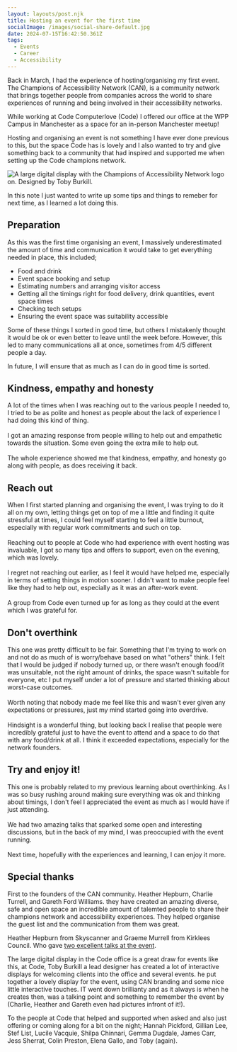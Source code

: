 ```yaml
---
layout: layouts/post.njk
title: Hosting an event for the first time
socialImage: /images/social-share-default.jpg
date: 2024-07-15T16:42:50.361Z
tags:
  - Events
  - Career
  - Accessibility
---
```

Back in March, I had the experience of hosting/organising my first event. The Champions of Accessibility Network (CAN), is a community network that brings together people from companies across the world to share experiences of running and being involved in their accessibility networks.

While working at Code Computerlove (Code) I offered our office at the WPP Campus in Manchester as a space for an in-person Manchester meetup!

Hosting and organising an event is not something I have ever done previous to this, but the space Code has is lovely and I also wanted to try and give something back to a community that had inspired and supported me when setting up the Code champions network.

![A large digital display with the Champions of Accessibility Network logo on. Designed by Toby Burkill.](/images/img_1047-1-.jpg)

In this note I just wanted to write up some tips and things to remeber for next time, as I learned a lot doing this.

## Preparation

As this was the first time organising an event, I massively underestimated the amount of time and communication it would take to get everything needed in place, this included;

* Food and drink
* Event space booking and setup
* Estimating numbers and arranging visitor access
* Getting all the timings right for food delivery, drink quantities, event space times
* Checking tech setups
* Ensuring the event space was suitability accessible

Some of these things I sorted in good time, but others I mistakenly thought it would be ok or even better to leave until the week before. However, this led to many communications all at once, sometimes from 4/5 different people a day.

In future, I will ensure that as much as I can do in good time is sorted.

## Kindness, empathy and honesty

A lot of the times when I was reaching out to the various people I needed to, I tried to be as polite and honest as people about the lack of experience I had doing this kind of thing.\
\
I got an amazing response from people willing to help out and empathetic towards the situation. Some even going the extra mile to help out.\
\
The whole experience showed me that kindness, empathy, and honesty go along with people, as does receiving it back.

## Reach out

When I first started planning and organising the event, I was trying to do it all on my own, letting things get on top of me a little and finding it quite stressful at times, I could feel myself starting to feel a little burnout, especially with regular work commitments and such on top.\
\
Reaching out to people at Code who had experience with event hosting was invaluable, I got so many tips and offers to support, even on the evening, which was lovely.\
\
I regret not reaching out earlier, as I feel it would have helped me, especially in terms of setting things in motion sooner. I didn't want to make people feel like they had to help out, especially as it was an after-work event.\
\
A group from Code even turned up for as long as they could at the event which I was grateful for.

## Don't overthink

This one was pretty difficult to be fair. Something that I'm trying to work on and not do as much of is worry/behave based on what "others" think. I felt that I would be judged if nobody turned up, or there wasn't enough food/it was unsuitable, not the right amount of drinks, the space wasn't suitable for everyone, etc I put myself under a lot of pressure and started thinking about worst-case outcomes.\
\
Worth noting that nobody made me feel like this and wasn't ever given any expectations or pressures, just my mind started going into overdrive.\
\
Hindsight is a wonderful thing, but looking back I realise that people were incredibly grateful just  to have the event to attend and a space to do that with any food/drink at all. I think it exceeded expectations, especially for the network founders.

## Try and enjoy it!

This one is probably related to my previous learning about overthinking. As I was so busy rushing around making sure everything was ok and thinking about timings, I don't feel I appreciated the event as much as I would have if just attending. \
\
We had two amazing talks that sparked some open and interesting discussions, but in the back of my mind, I was preoccupied with the event running.\
\
Next time, hopefully with the experiences and learning, I can enjoy it more.

## Special thanks

First to the founders of the CAN community. Heather Hepburn, Charlie Turrell, and Gareth Ford Williams. they have created an amazing diverse, safe and open space an incredible amount of talemted people to share their champions network and accessibility experiences. They helped organise the guest list and the communication from them was great.

Heather Hepburn from Skyscanner and Graeme Murrell from Kirklees Council. Who gave [two excellent talks at the event](https://drive.google.com/drive/folders/1qTFyLHELl1RofBNawxXm2j0iCLqrgQ24).

The large digital display in the Code office is a great draw for events like this, at Code, Toby Burkill a lead designer has created a lot of interactive displays for welcoming clients into the office and several events. he put together a lovely display for the event, using CAN branding and some nice little interactive touches. IT went down brillianty and as it always is when he creates then, was a talking point and something to remember the event by (Charlie, Heather and Gareth even had pictures infront of it!).

To the people at Code that helped and supported when asked and also just offering or coming along for a bit on the night; Hannah Pickford, Gillian Lee, Stef List, Lucile Vacquie, Shilpa Chinnari, Gemma Dugdale, James Carr, Jess Sherrat, Colin Preston, Elena Gallo, and Toby (again).